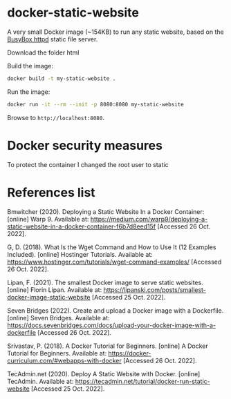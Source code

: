 # docker-static-website

A very small Docker image (~154KB) to run any static website, based on the [BusyBox httpd](https://www.busybox.net/) static file server.

Download the folder html

Build the image:

```sh
docker build -t my-static-website .
```

Run the image:

```sh
docker run -it --rm --init -p 8080:8080 my-static-website
```

Browse to `http://localhost:8080`.


# Docker security measures
To protect the container I changed the root user to static

# References list
Bmwitcher (2020). Deploying a Static Website In a Docker Container: [online] Warp 9. Available at: https://medium.com/warp9/deploying-a-static-website-in-a-docker-container-f6b7d8eed15f [Accessed 26 Oct. 2022].

G, D. (2018). What Is the Wget Command and How to Use It (12 Examples Included). [online] Hostinger Tutorials. Available at: https://www.hostinger.com/tutorials/wget-command-examples/ [Accessed 26 Oct. 2022].

Lipan, F. (2021). The smallest Docker image to serve static websites. [online] Florin Lipan. Available at: https://lipanski.com/posts/smallest-docker-image-static-website [Accessed 25 Oct. 2022].

Seven Bridges (2022). Create and upload a Docker image with a Dockerfile. [online] Seven Bridges. Available at: https://docs.sevenbridges.com/docs/upload-your-docker-image-with-a-dockerfile [Accessed 26 Oct. 2022].

Srivastav, P. (2018). A Docker Tutorial for Beginners. [online] A Docker Tutorial for Beginners. Available at: https://docker-curriculum.com/#webapps-with-docker [Accessed 26 Oct. 2022].

TecAdmin.net (2020). Deploy A Static Website with Docker. [online] TecAdmin. Available at: https://tecadmin.net/tutorial/docker-run-static-website [Accessed 25 Oct. 2022].
